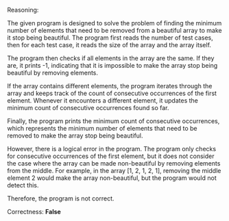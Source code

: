 Reasoning:

The given program is designed to solve the problem of finding the minimum number of elements that need to be removed from a beautiful array to make it stop being beautiful. The program first reads the number of test cases, then for each test case, it reads the size of the array and the array itself.

The program then checks if all elements in the array are the same. If they are, it prints -1, indicating that it is impossible to make the array stop being beautiful by removing elements.

If the array contains different elements, the program iterates through the array and keeps track of the count of consecutive occurrences of the first element. Whenever it encounters a different element, it updates the minimum count of consecutive occurrences found so far.

Finally, the program prints the minimum count of consecutive occurrences, which represents the minimum number of elements that need to be removed to make the array stop being beautiful.

However, there is a logical error in the program. The program only checks for consecutive occurrences of the first element, but it does not consider the case where the array can be made non-beautiful by removing elements from the middle. For example, in the array [1, 2, 1, 2, 1], removing the middle element 2 would make the array non-beautiful, but the program would not detect this.

Therefore, the program is not correct.

Correctness: **False**